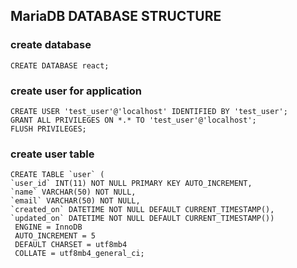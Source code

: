 ## MariaDB DATABASE STRUCTURE ##

### create database

    CREATE DATABASE react;

### create user for application

    CREATE USER 'test_user'@'localhost' IDENTIFIED BY 'test_user';
    GRANT ALL PRIVILEGES ON *.* TO 'test_user'@'localhost';
    FLUSH PRIVILEGES;

### create user table

    CREATE TABLE `user` (
    `user_id` INT(11) NOT NULL PRIMARY KEY AUTO_INCREMENT,
    `name` VARCHAR(50) NOT NULL,
    `email` VARCHAR(50) NOT NULL,
    `created_on` DATETIME NOT NULL DEFAULT CURRENT_TIMESTAMP(),
    `updated_on` DATETIME NOT NULL DEFAULT CURRENT_TIMESTAMP())
     ENGINE = InnoDB 
     AUTO_INCREMENT = 5
     DEFAULT CHARSET = utf8mb4 
     COLLATE = utf8mb4_general_ci;


